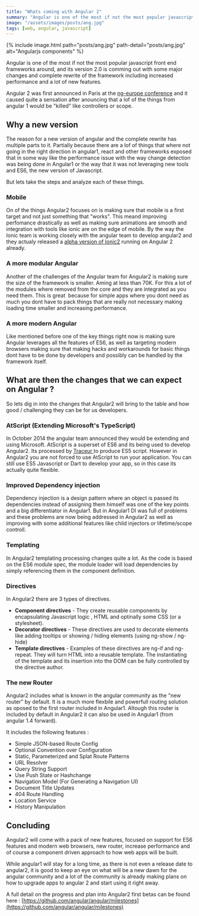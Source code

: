 ```yaml
---
title: "Whats coming with Angular 2"
summary: "Angular is one of the most if not the most popular javascript front end frameworks around, and its version 2.0 is comming out"
image: "/assets/images/posts/ang.jpg"
tags: [web, angular, javascript]
---
```


{% include image.html path="posts/ang.jpg" path-detail="posts/ang.jpg" alt="Angularjs components" %}

Angular is one of the most if not the most popular javascript front end frameworks around, and its version 2.0 is comming out with some major changes and complete rewrite of the framework including increased performance and a lot of new features.

Angular 2 was first announced in Paris at the [ng-europe conference](http://ngeurope.org/) and it caused quite a sensation after anouncing that a lof of the things from angular 1 would be "killed" like controllers or scope.

## Why a new version

The reason for a new version of angular and the complete rewrite has multiple parts to it. Partially because there are a lof of things that where not going in the right direction in angular1, react and other frameworks exposed that in some way like the performance issue with the way change detection was being done in Angular1 or the way that it was not leveraging new tools and ES6, the new version of Javascript.

But lets take the steps and analyze each of these things.

### Mobile

On of the things Angular2 focuses on is making sure that mobile is a first target and not just something that "works". This meand improving perfomance drastically as well as making sure animations are smooth and integration with tools like ionic are on the edge of mobile. By the way the Ionic team is working closely with the angular team to develop angular2 and they actualy released a [alpha version of Ionic2](http://ionic.io/2) running on Angular 2 already.

### A more modular Angular

Another of the challenges of the Angular team for Angular2 is making sure the size of the framework is smaller. Aming at less than 70K. For this a lot of the modules where removed from the core and they are integrated as you need them. This is great  because for simple apps where you dont need as much you dont have to pack things that are really not necessary making loading time smaller and increasing performance.

### A more modern Angular

Like mentioned before one of the key things right now is making sure Angular leverages all the features of ES6, as well as targeting modern browsers making sure that making hacks and workarounds for basic things dont have to be done by developers and possibly can be handled by the framework itself.

## What are then the changes that we can expect on Angular ?

So lets dig in into the changes that Angular2 will bring to the table and how good / challenging they can be for us developers.

### AtScript (Extending Microsoft's TypeScript)

In October 2014 the angular team announced they would be extending and using Microsoft. AtScript is a superset of ES6 and its being used to develop Angular2\. Its processed by [Traceur ](https://github.com/google/traceur-compiler)to produce ES5 script. However in Angular2 you are not forced to use AtScript to run your application. You can still use ES5 Javascript or Dart to develop your app, so in this case its actually quite flexible.

### Improved Dependency injection

Dependency injection is a design pattern where an object is passed its dependencies instead of assigning them himself was one of the key points and a big differentiator in Angular1\. But in Angular1 DI was full of problems and these problems are now being addressed in Angular2 as well as improving with some additional features like child injectors or lifetime/scope controll.

### Templating

In Angular2 templating processing changes quite a lot. As the code is based on the ES6 module spec, the module loader will load dependencies by simply referencing them in the component definition.

### Directives 

In Angular2 there are 3 types of directives.

*   **Component directives** - They create reusable components by encapsulating Javascript logic , HTML and optinally some CSS (or a stylesheet).
*   **Decorator directives** - These directives are used to decorate elements like adding tooltips or showing / hiding elements (using ng-show / ng-hide)
*   **Template directives** - Examples of these directives are ng-if and ng-repeat. They will turn HTML into a reusable template. The instantiating of the template and its insertion into the DOM can be fully controlled by the directive author.

### The new Router

Angular2 includes what is known in the angular community as the "new router" by default. It is a much more flexbile and powerfull routing solution as oposed to the first router included in Angular1\. Altough this router is included by default in Angular2 it can also be used in Angular1 (from angular 1.4 forward).

It includes the following features :

*   Simple JSON-based Route Config
*   Optional Convention over Configuration
*   Static, Parameterized and Splat Route Patterns
*   URL Resolver
*   Query String Support
*   Use Push State or Hashchange
*   Navigation Model (For Generating a Navigation UI)
*   Document Title Updates
*   404 Route Handling
*   Location Service
*   History Manipulation

## Concluding 

Angular2 will come with a pack of new features, focused on support for ES6 features and modern web browsers, new router, increase performance and of course a component driven approach to how web apps will be built.

While angular1 will stay for a long time, as there is not even a release date to angular2, it is good to keep an eye on what will be a new dawn for the angular community and a lot of the community is already making plans on how to upgrade apps to angular 2 and start using it right away.

A full detail on the progress and plan into Angular2 first betas can be found here : [https://github.com/angular/angular/milestones](https://github.com/angular/angular/milestones)
